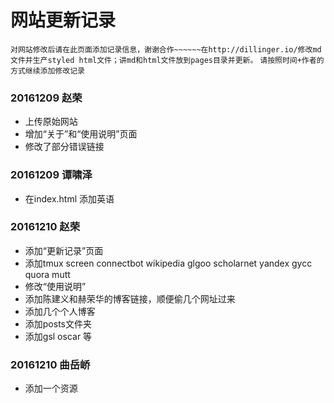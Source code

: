 # 网站更新记录
`对网站修改后请在此页面添加记录信息，谢谢合作~~~~~~在http://dillinger.io/修改md文件并生产styled html文件；讲md和html文件放到pages目录并更新。`
`请按照时间+作者的方式继续添加修改记录`
### 20161209 赵荣
 - 上传原始网站
 - 增加“关于”和“使用说明”页面
 - 修改了部分错误链接
 ### 20161209 谭啸泽
- 在index.html 添加英语
 ### 20161210 赵荣
- 添加“更新记录”页面
- 添加tmux  screen connectbot wikipedia glgoo scholarnet yandex  gycc quora  mutt
- 修改“使用说明”
- 添加陈建义和赫荣华的博客链接，顺便偷几个网址过来
- 添加几个个人博客
- 添加posts文件夹
- 添加gsl oscar 等
### 20161210 曲岳峤
- 添加一个资源
